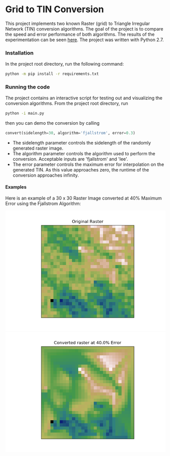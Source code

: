 # Grid to TIN Conversion

This project implements two known Raster (grid) to Triangle Irregular Network (TIN) 
conversion algorithms. The goal of the project is to compare the speed and error
performance of both algorithms. The results of the experimentation can be seen [here][paper]. 
The project was written with Python 2.7.

### Installation
In the project root directory, run the following command:

```bash
python -m pip install -r requirements.txt
```

### Running the code

The project contains an interactive script for testing out and visualizing the conversion
algorithms. From the project root directory, run

```bash
python -i main.py
```

then you can demo the conversion by calling

```python
convert(sidelength=30, algorithm='fjallstrom', error=0.3)
```

- The sidelength parameter controls the sidelength of the randomly generated raster image.
- The algorithm parameter controls the algorithm used to perform the conversion. Acceptable
inputs are 'fjallstrom' and 'lee'.
- The error parameter controls the maximum error for interpolation on the generated TIN. As
this value approaches zero, the runtime of the conversion approaches infinity.

#### Examples

Here is an example of a 30 x 30 Raster Image converted at 40% Maximum Error using the 
Fjallstrom Algorithm:

![original]
![converted]

[original]: examples/original.png
[converted]: examples/converted.png
[paper]: https://github.com/ermel272/grid-to-tin-conversion/blob/master/paper.pdf
